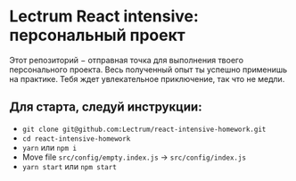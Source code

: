 # Lectrum React intensive: персональный проeкт

Этот репозиторий − отправная точка для выполнения твоего персонального проекта. Весь полученный опыт ты успешно применишь на практике. Тебя ждет увлекательное приключение, так что не медли.

## Для старта, следуй инструкции:

+ `git clone git@github.com:Lectrum/react-intensive-homework.git`
+ `cd react-intensive-homework`
+ `yarn` или `npm i`
+ Move file `src/config/empty.index.js` -> `src/config/index.js`
+ `yarn start` или `npm start`